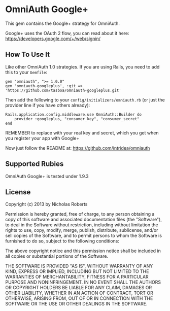 # OmniAuth Google+

This gem contains the Google+ strategy for OmniAuth.

Google+ uses the OAuth 2 flow, you can read about it here: https://developers.google.com/+/web/signin/

## How To Use It

Like other OmniAuth 1.0 strategies. If you are using Rails, you need to add this to your `Gemfile`:

	gem "omniauth", ">= 1.0.0"
	gem 'omniauth-googleplus', :git => 'https://github.com/tasboa/omniauth-googleplus.git'

Then add the following to your `config/initializers/omniauth.rb` (or just the provider line if you have others already):

	Rails.application.config.middleware.use OmniAuth::Builder do
		provider :googleplus, "consumer_key", "consumer_secret" 
	end

REMEMBER to replace with your real key and secret, which you get when you register your app with Google+

Now just follow the README at: https://github.com/intridea/omniauth

## Supported Rubies

OmniAuth Google+ is tested under 1.9.3

## License

Copyright (c) 2013 by Nicholas Roberts

Permission is hereby granted, free of charge, to any person obtaining a copy of this software and associated documentation files (the "Software"), to deal in the Software without restriction, including without limitation the rights to use, copy, modify, merge, publish, distribute, sublicense, and/or sell copies of the Software, and to permit persons to whom the Software is furnished to do so, subject to the following conditions:

The above copyright notice and this permission notice shall be included in all copies or substantial portions of the Software.

THE SOFTWARE IS PROVIDED "AS IS", WITHOUT WARRANTY OF ANY KIND, EXPRESS OR IMPLIED, INCLUDING BUT NOT LIMITED TO THE WARRANTIES OF MERCHANTABILITY, FITNESS FOR A PARTICULAR PURPOSE AND NONINFRINGEMENT. IN NO EVENT SHALL THE AUTHORS OR COPYRIGHT HOLDERS BE LIABLE FOR ANY CLAIM, DAMAGES OR OTHER LIABILITY, WHETHER IN AN ACTION OF CONTRACT, TORT OR OTHERWISE, ARISING FROM, OUT OF OR IN CONNECTION WITH THE SOFTWARE OR THE USE OR OTHER DEALINGS IN THE SOFTWARE.
